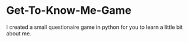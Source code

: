# Get-To-Know-Me-Game
I created a small questionaire game in python for you to learn a little bit about me. 
